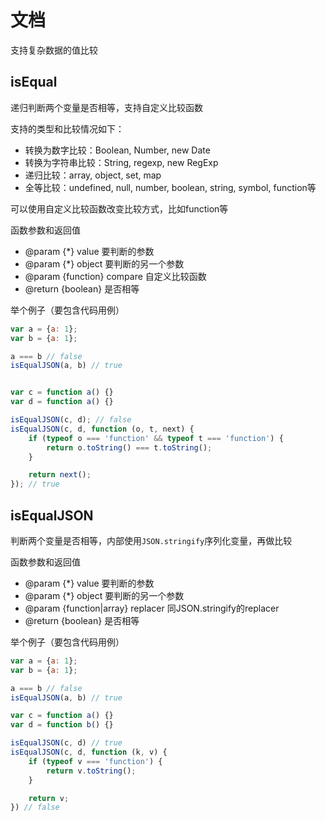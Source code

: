 # 文档
支持复杂数据的值比较

## isEqual
递归判断两个变量是否相等，支持自定义比较函数

支持的类型和比较情况如下：

- 转换为数字比较：Boolean, Number, new Date
- 转换为字符串比较：String, regexp, new RegExp
- 递归比较：array, object, set, map
- 全等比较：undefined, null, number, boolean, string, symbol, function等

可以使用自定义比较函数改变比较方式，比如function等

函数参数和返回值

- @param {*} value 要判断的参数
- @param {*} object 要判断的另一个参数
- @param {function} compare 自定义比较函数
- @return {boolean} 是否相等

举个例子（要包含代码用例）

```js
var a = {a: 1};
var b = {a: 1};

a === b // false
isEqualJSON(a, b) // true


var c = function a() {}
var d = function a() {}

isEqualJSON(c, d); // false
isEqualJSON(c, d, function (o, t, next) {
    if (typeof o === 'function' && typeof t === 'function') {
        return o.toString() === t.toString();
    }

    return next(); 
}); // true
```

## isEqualJSON
判断两个变量是否相等，内部使用`JSON.stringify`序列化变量，再做比较

函数参数和返回值

- @param {*} value 要判断的参数
- @param {*} object 要判断的另一个参数
- @param {function|array} replacer 同JSON.stringify的replacer
- @return {boolean} 是否相等

举个例子（要包含代码用例）

```js
var a = {a: 1};
var b = {a: 1};

a === b // false
isEqualJSON(a, b) // true

var c = function a() {}
var d = function b() {}

isEqualJSON(c, d) // true
isEqualJSON(c, d, function (k, v) {
    if (typeof v === 'function') {
        return v.toString();
    }

    return v;
}) // false
```
